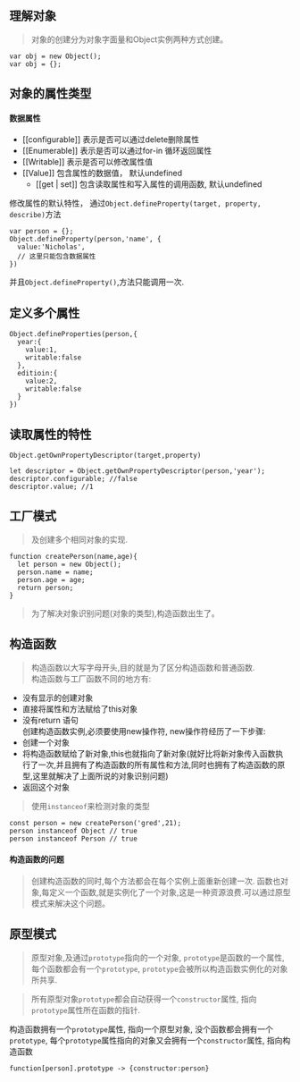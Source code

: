 ## 理解对象
> 对象的创建分为对象字面量和Object实例两种方式创建。
```
var obj = new Object();
var obj = {};
```

## 对象的属性类型
#### 数据属性
- [[configurable]] 表示是否可以通过delete删除属性
- [[Enumerable]] 表示是否可以通过for-in 循环返回属性
- [[Writable]] 表示是否可以修改属性值
- [[Value]] 包含属性的数据值， 默认undefined
  - [[get | set]] 包含读取属性和写入属性的调用函数, 默认undefined  

修改属性的默认特性， 通过`Object.defineProperty(target, property, describe)`方法
```
var person = {};
Object.defineProperty(person,'name', {
  value:'Nicholas',
  // 这里只能包含数据属性
})
```
并且`Object.defineProperty()`,方法只能调用一次.

## 定义多个属性
```
Object.defineProperties(person,{
  year:{
    value:1,
    writable:false
  },
  editioin:{
    value:2,
    writable:false
  }
})
```
## 读取属性的特性
`Object.getOwnPropertyDescriptor(target,property)`
```
let descriptor = Object.getOwnPropertyDescriptor(person,'year');
descriptor.configurable; //false
descriptor.value; //1

```
## 工厂模式
> 及创建多个相同对象的实现.
```
function createPerson(name,age){
  let person = new Object();
  person.name = name;
  person.age = age;
  return person;
}
```
> 为了解决对象识别问题(对象的类型),构造函数出生了。
## 构造函数
> 构造函数以大写字母开头,目的就是为了区分构造函数和普通函数.  
构造函数与工厂函数不同的地方有:
- 没有显示的创建对象
- 直接将属性和方法赋给了this对象
- 没有return 语句    
创建构造函数实例,必须要使用new操作符, new操作符经历了一下步骤:
- 创建一个对象
- 将构造函数赋给了新对象,this也就指向了新对象(就好比将新对象传入函数执行了一次,并且拥有了构造函数的所有属性和方法,同时也拥有了构造函数的原型,这里就解决了上面所说的对象识别问题)
- 返回这个对象
>  使用`instanceof`来检测对象的类型
```
const person = new createPerson('gred',21);
person instanceof Object // true
person instanceof Person // true
```
#### 构造函数的问题
> 创建构造函数的同时,每个方法都会在每个实例上面重新创建一次. 函数也对象,每定义一个函数,就是实例化了一个对象,这是一种资源浪费.可以通过原型模式来解决这个问题。  

## 原型模式
> 原型对象,及通过`prototype`指向的一个对象, `prototype`是函数的一个属性, 每个函数都会有一个`prototype`, `prototype`会被所以构造函数实例化的对象所共享.  

> 所有原型对象`prototype`都会自动获得一个`constructor`属性, 指向`prototype`属性所在函数的指针. 

构造函数拥有一个`prototype`属性, 指向一个原型对象, 没个函数都会拥有一个`prototype`, 每个`prototype`属性指向的对象又会拥有一个`constructor`属性, 指向构造函数
```
function[person].prototype -> {constructor:person}
```